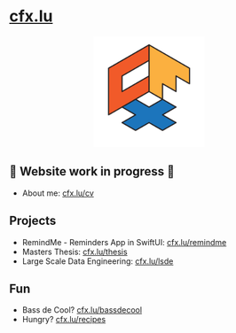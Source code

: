 <!-- abc -->

<!-- ![logo](cfx_desktop_wp.png) -->

# [cfx.lu](https://cfx.lu)

<p align="center">
  <img src="cfx.png" width="200" />
</p>

## 🚧 Website work in progress 🚧


 
- About me: [cfx.lu/cv](https://cfx.lu/cv)

## Projects

- RemindMe - Reminders App in SwiftUI: [cfx.lu/remindme](https://cfx.lu/remindme)
- Masters Thesis: [cfx.lu/thesis](https://cfx.lu/thesis)
- Large Scale Data Engineering: [cfx.lu/lsde](https://cfx.lu/lsde)

## Fun

- Bass de Cool? [cfx.lu/bassdecool](https://cfx.lu/bassdecool)
- Hungry? [cfx.lu/recipes](https://cfx.lu/recipes)

